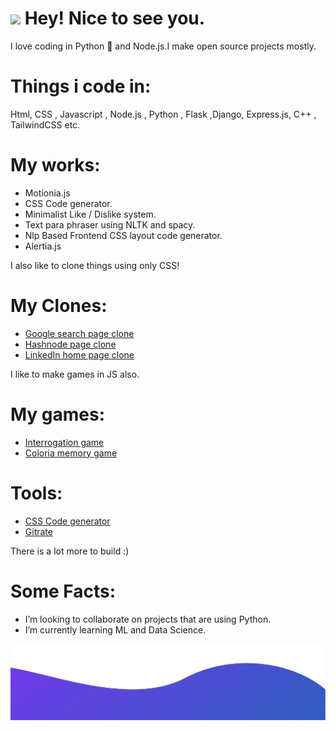 

<h1><img src="https://emojis.slackmojis.com/emojis/images/1531849430/4246/blob-sunglasses.gif?1531849430" width="30"/> Hey! Nice to see you.</h1>

I love coding in Python :snake: and Node.js.I make open source projects mostly.

# Things i code in:

Html, CSS , Javascript , Node.js , Python , Flask ,Django, Express.js, C++ , TailwindCSS etc.


# My works:

+ Motionia.js
+ CSS Code generator.
+ Minimalist Like / Dislike system.
+ Text para phraser using NLTK and spacy.
+ Nlp Based Frontend CSS layout code generator.
+ Alertia.js

I also like to clone things using only CSS!

# My Clones:

+ [Google search page clone](https://github.com/abhiprojectz/Google-search-clone)
+ [Hashnode page clone](https://github.com/abhiprojectz/hashnode-frontend-clone)
+ [LinkedIn home page clone]()

I like to make games in JS also.

# My games:

+ [Interrogation game](https://github.com/abhiprojectz/Interrogation-game)
+ [Coloria memory game]()

# Tools:

+ [CSS Code generator](https://github.com/abhiprojectz/CSS-Generator)
+ [Gitrate](https://github.com/abhiprojectz/gitrate)


There is a lot more to build :)

# Some Facts:
- I’m looking to collaborate on projects that are using Python.
- I’m currently learning ML and Data Science.

![alt text](./img/bottom.svg)
